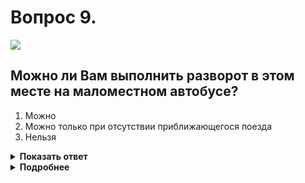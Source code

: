# Вопрос 9.

![](https://s.drom.ru/i24228/pdd/tickets/2016/1543885603.jpg)

## Можно ли Вам выполнить разворот в этом месте на маломестном автобусе?

1. Можно
2. Можно только при отсутствии приближающегося поезда
3. Нельзя

<details>
<summary><b>Показать ответ</b></summary>
Правильный ответ: 1
</details>
<details>
<summary><b>Подробнее</b></summary>
Разворот запрещён на железнодорожном переезде, границами которого являются шлагбаумы, а при их отсутствии - знаки 1.3.1 «Однопутная железная дорога» или 1.3.2 «Многопутная железная дорога». В нашем случае железнодорожный переезд без шлагбаума. Вы можете совершить разворот по указанной траектории, так как совершаете его на безопасном удалении от железнодорожных путей.
(Пункт 8.11 ПДД)
</details>